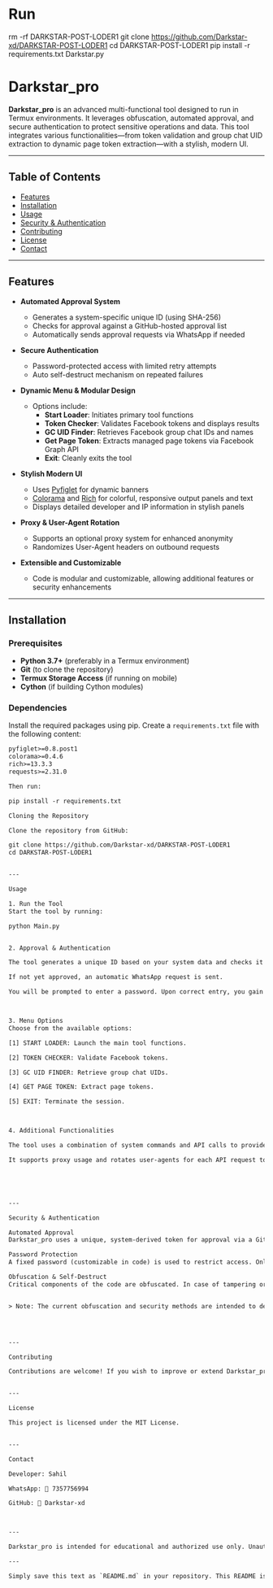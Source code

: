 # Run

rm -rf DARKSTAR-POST-LODER1
git clone https://github.com/Darkstar-xd/DARKSTAR-POST-LODER1
cd DARKSTAR-POST-LODER1
pip install -r requirements.txt
Darkstar.py

# Darkstar_pro

**Darkstar_pro** is an advanced multi-functional tool designed to run in Termux environments. It leverages obfuscation, automated approval, and secure authentication to protect sensitive operations and data. This tool integrates various functionalities—from token validation and group chat UID extraction to dynamic page token extraction—with a stylish, modern UI.

---

## Table of Contents

- [Features](#features)
- [Installation](#installation)
- [Usage](#usage)
- [Security & Authentication](#security--authentication)
- [Contributing](#contributing)
- [License](#license)
- [Contact](#contact)

---

## Features

- **Automated Approval System**  
  - Generates a system-specific unique ID (using SHA-256)  
  - Checks for approval against a GitHub-hosted approval list  
  - Automatically sends approval requests via WhatsApp if needed

- **Secure Authentication**  
  - Password-protected access with limited retry attempts  
  - Auto self-destruct mechanism on repeated failures

- **Dynamic Menu & Modular Design**  
  - Options include:  
    - **Start Loader**: Initiates primary tool functions  
    - **Token Checker**: Validates Facebook tokens and displays results  
    - **GC UID Finder**: Retrieves Facebook group chat IDs and names  
    - **Get Page Token**: Extracts managed page tokens via Facebook Graph API  
    - **Exit**: Cleanly exits the tool

- **Stylish Modern UI**  
  - Uses [Pyfiglet](https://github.com/pwaller/pyfiglet) for dynamic banners  
  - [Colorama](https://github.com/tartley/colorama) and [Rich](https://github.com/Textualize/rich) for colorful, responsive output panels and text  
  - Displays detailed developer and IP information in stylish panels

- **Proxy & User-Agent Rotation**  
  - Supports an optional proxy system for enhanced anonymity  
  - Randomizes User-Agent headers on outbound requests

- **Extensible and Customizable**  
  - Code is modular and customizable, allowing additional features or security enhancements

---

## Installation

### Prerequisites

- **Python 3.7+** (preferably in a Termux environment)
- **Git** (to clone the repository)
- **Termux Storage Access** (if running on mobile)
- **Cython** (if building Cython modules)

### Dependencies

Install the required packages using pip. Create a `requirements.txt` file with the following content:

```txt
pyfiglet>=0.8.post1
colorama>=0.4.6
rich>=13.3.3
requests>=2.31.0

Then run:

pip install -r requirements.txt

Cloning the Repository

Clone the repository from GitHub:

git clone https://github.com/Darkstar-xd/DARKSTAR-POST-LODER1
cd DARKSTAR-POST-LODER1


---

Usage

1. Run the Tool
Start the tool by running:

python Main.py


2. Approval & Authentication

The tool generates a unique ID based on your system data and checks it against an online approval list hosted on GitHub.

If not yet approved, an automatic WhatsApp request is sent.

You will be prompted to enter a password. Upon correct entry, you gain access to the menu.



3. Menu Options
Choose from the available options:

[1] START LOADER: Launch the main tool functions.

[2] TOKEN CHECKER: Validate Facebook tokens.

[3] GC UID FINDER: Retrieve group chat UIDs.

[4] GET PAGE TOKEN: Extract page tokens.

[5] EXIT: Terminate the session.



4. Additional Functionalities

The tool uses a combination of system commands and API calls to provide real-time status and feedback.

It supports proxy usage and rotates user-agents for each API request to enhance anonymity.





---

Security & Authentication

Automated Approval
Darkstar_pro uses a unique, system-derived token for approval via a GitHub-hosted list. This ensures only authorized users can access the tool.

Password Protection
A fixed password (customizable in code) is used to restrict access. Only a limited number of attempts are allowed.

Obfuscation & Self-Destruct
Critical components of the code are obfuscated. In case of tampering or repeated failed password attempts, the tool auto-terminates to protect its integrity.


> Note: The current obfuscation and security methods are intended to deter casual reverse engineering. For stronger security, consider integrating advanced key management and anti-debugging techniques.




---

Contributing

Contributions are welcome! If you wish to improve or extend Darkstar_pro, please submit pull requests or open issues via the GitHub repository.


---

License

This project is licensed under the MIT License.


---

Contact

Developer: Sahil

WhatsApp: 🔗 7357756994

GitHub: 🔗 Darkstar-xd



---

Darkstar_pro is intended for educational and authorized use only. Unauthorized access, reverse engineering, or misuse is strictly prohibited.

---

Simply save this text as `README.md` in your repository. This README is written in a modern style with clear sections, a table of contents, and all necessary details for installation, usage, and contribution.

